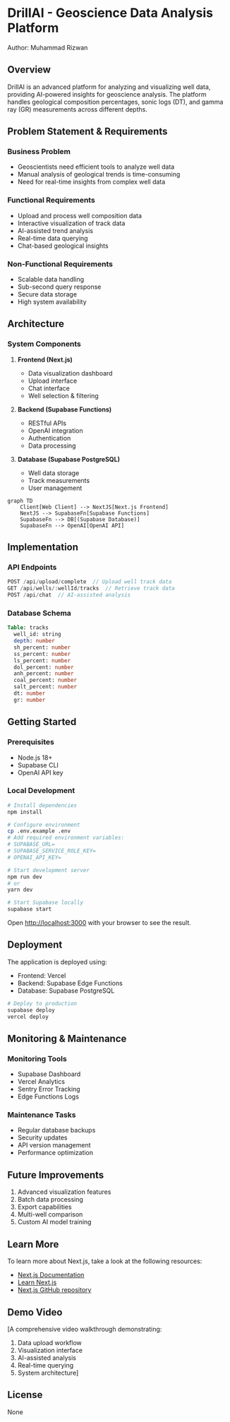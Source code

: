 # DrillAI - Geoscience Data Analysis Platform

Author: Muhammad Rizwan

## Overview
DrillAI is an advanced platform for analyzing and visualizing well data, providing AI-powered insights for geoscience analysis. The platform handles geological composition percentages, sonic logs (DT), and gamma ray (GR) measurements across different depths.

## Problem Statement & Requirements

### Business Problem
- Geoscientists need efficient tools to analyze well data
- Manual analysis of geological trends is time-consuming
- Need for real-time insights from complex well data

### Functional Requirements
- Upload and process well composition data
- Interactive visualization of track data
- AI-assisted trend analysis
- Real-time data querying
- Chat-based geological insights

### Non-Functional Requirements
- Scalable data handling
- Sub-second query response
- Secure data storage
- High system availability

## Architecture

### System Components
1. **Frontend (Next.js)**
   - Data visualization dashboard
   - Upload interface
   - Chat interface
   - Well selection & filtering

2. **Backend (Supabase Functions)**
   - RESTful APIs
   - OpenAI integration
   - Authentication
   - Data processing

3. **Database (Supabase PostgreSQL)**
   - Well data storage
   - Track measurements
   - User management

```mermaid
graph TD
    Client[Web Client] --> NextJS[Next.js Frontend]
    NextJS --> SupabaseFn[Supabase Functions]
    SupabaseFn --> DB[(Supabase Database)]
    SupabaseFn --> OpenAI[OpenAI API]
```

## Implementation

### API Endpoints
```typescript
POST /api/upload/complete  // Upload well track data
GET /api/wells/:wellId/tracks  // Retrieve track data
POST /api/chat  // AI-assisted analysis
```

### Database Schema
```sql
Table: tracks
  well_id: string
  depth: number
  sh_percent: number
  ss_percent: number
  ls_percent: number
  dol_percent: number
  anh_percent: number
  coal_percent: number
  salt_percent: number
  dt: number
  gr: number
```

## Getting Started

### Prerequisites
- Node.js 18+
- Supabase CLI
- OpenAI API key

### Local Development
```bash
# Install dependencies
npm install

# Configure environment
cp .env.example .env
# Add required environment variables:
# SUPABASE_URL=
# SUPABASE_SERVICE_ROLE_KEY=
# OPENAI_API_KEY=

# Start development server
npm run dev
# or
yarn dev

# Start Supabase locally
supabase start
```

Open [http://localhost:3000](http://localhost:3000) with your browser to see the result.

## Deployment

The application is deployed using:
- Frontend: Vercel
- Backend: Supabase Edge Functions
- Database: Supabase PostgreSQL

```bash
# Deploy to production
supabase deploy
vercel deploy
```

## Monitoring & Maintenance

### Monitoring Tools
- Supabase Dashboard
- Vercel Analytics
- Sentry Error Tracking
- Edge Functions Logs

### Maintenance Tasks
- Regular database backups
- Security updates
- API version management
- Performance optimization

## Future Improvements
1. Advanced visualization features
2. Batch data processing
3. Export capabilities
4. Multi-well comparison
5. Custom AI model training

## Learn More

To learn more about Next.js, take a look at the following resources:

- [Next.js Documentation](https://nextjs.org/docs)
- [Learn Next.js](https://nextjs.org/learn)
- [Next.js GitHub repository](https://github.com/vercel/next.js)

## Demo Video
[A comprehensive video walkthrough demonstrating:
1. Data upload workflow
2. Visualization interface
3. AI-assisted analysis
4. Real-time querying
5. System architecture]

## License
None